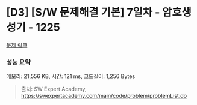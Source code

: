# [D3] [S/W 문제해결 기본] 7일차 - 암호생성기 - 1225 

[문제 링크](https://swexpertacademy.com/main/code/problem/problemDetail.do?contestProbId=AV14uWl6AF0CFAYD) 

### 성능 요약

메모리: 21,556 KB, 시간: 121 ms, 코드길이: 1,256 Bytes



> 출처: SW Expert Academy, https://swexpertacademy.com/main/code/problem/problemList.do